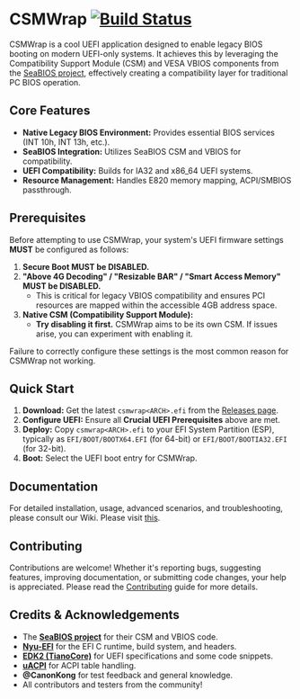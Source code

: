 # CSMWrap [![Build Status](https://github.com/FlyGoat/CSMWrap/actions/workflows/build.yml/badge.svg)](https://github.com/FlyGoat/CSMWrap/actions/workflows/build.yml)

CSMWrap is a cool UEFI application designed to enable legacy BIOS booting on modern UEFI-only systems. It achieves this by leveraging the Compatibility Support Module (CSM) and VESA VBIOS components from the [SeaBIOS project](https://www.seabios.org/), effectively creating a compatibility layer for traditional PC BIOS operation.

## Core Features

*   **Native Legacy BIOS Environment:** Provides essential BIOS services (INT 10h, INT 13h, etc.).
*   **SeaBIOS Integration:** Utilizes SeaBIOS CSM and VBIOS for compatibility.
*   **UEFI Compatibility:** Builds for IA32 and x86_64 UEFI systems.
*   **Resource Management:** Handles E820 memory mapping, ACPI/SMBIOS passthrough.

## Prerequisites

Before attempting to use CSMWrap, your system's UEFI firmware settings **MUST** be configured as follows:

1.  **Secure Boot MUST be DISABLED.**
2.  **"Above 4G Decoding" / "Resizable BAR" / "Smart Access Memory" MUST be DISABLED.**
    *   This is critical for legacy VBIOS compatibility and ensures PCI resources are mapped within the accessible 4GB address space.
3.  **Native CSM (Compatibility Support Module):**
    *   **Try disabling it first.** CSMWrap aims to be its own CSM. If issues arise, you can experiment with enabling it.

Failure to correctly configure these settings is the most common reason for CSMWrap not working.

## Quick Start

1.  **Download:** Get the latest `csmwrap<ARCH>.efi` from the [Releases page](https://github.com/FlyGoat/CSMWrap/releases).
2.  **Configure UEFI:** Ensure all **Crucial UEFI Prerequisites** above are met.
3.  **Deploy:** Copy `csmwrap<ARCH>.efi` to your EFI System Partition (ESP), typically as `EFI/BOOT/BOOTX64.EFI` (for 64-bit) or `EFI/BOOT/BOOTIA32.EFI` (for 32-bit).
4.  **Boot:** Select the UEFI boot entry for CSMWrap.

## Documentation

For detailed installation, usage, advanced scenarios, and troubleshooting, please consult our Wiki.
Please visit [this](https://github.com/FlyGoat/CSMWrap/wiki).

## Contributing

Contributions are welcome! Whether it's reporting bugs, suggesting features, improving documentation, or submitting code changes, your help is appreciated.
Please read the [Contributing](https://github.com/FlyGoat/CSMWrap/wiki/Contributing) guide for more details.

## Credits & Acknowledgements

*   The **[SeaBIOS project](https://www.seabios.org/)** for their CSM and VBIOS code.
*   **[Nyu-EFI](https://codeberg.org/osdev/nyu-efi)** for the EFI C runtime, build system, and headers.
*   **[EDK2 (TianoCore)](https://github.com/tianocore/edk2)** for UEFI specifications and some code snippets.
*   **[uACPI](https://github.com/uACPI/uACPI)** for ACPI table handling.
*   **@CanonKong** for test feedback and general knowledge.
*   All contributors and testers from the community!

